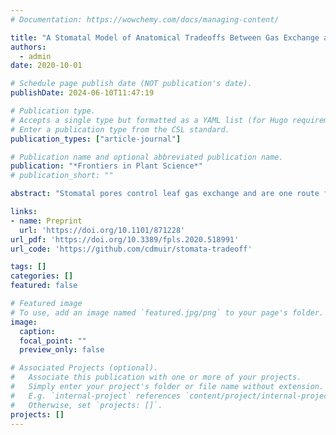 ```yaml
---
# Documentation: https://wowchemy.com/docs/managing-content/

title: "A Stomatal Model of Anatomical Tradeoffs Between Gas Exchange and Pathogen Colonization"
authors: 
  - admin
date: 2020-10-01

# Schedule page publish date (NOT publication's date).
publishDate: 2024-06-10T11:47:19

# Publication type.
# Accepts a single type but formatted as a YAML list (for Hugo requirements).
# Enter a publication type from the CSL standard.
publication_types: ["article-journal"]

# Publication name and optional abbreviated publication name.
publication: "*Frontiers in Plant Science*"
# publication_short: ""

abstract: "Stomatal pores control leaf gas exchange and are one route for infection of internal plant tissues by many foliar pathogens, setting up the potential for tradeoffs between photosynthesis and pathogen colonization. Anatomical shifts to lower stomatal density and/or size may also limit pathogen colonization, but such developmental changes could permanently reduce the gas exchange capacity for the life of the leaf. I developed and analyzed a spatially explicit model of pathogen colonization on the leaf as a function of stomatal size and density, anatomical traits which partially determine maximum rates of gas exchange. The model predicts greater stomatal size or density increases the probability of colonization, but the effect is most pronounced when the fraction of leaf surface covered by stomata is low. I also derived scaling relationships between stomatal size and density that preserves a given probability of colonization. These scaling relationships set up a potential anatomical conflict between limiting pathogen colonization and minimizing the fraction of leaf surface covered by stomata. Although a connection between gas exchange and pathogen defense has been suggested empirically, this is the first mathematical model connecting gas exchange and pathogen defense via stomatal anatomy. A limitation of the model is that it does not include variation in innate immunity and stomatal closure in response to pathogens. Nevertheless, the model makes predictions that can be tested with experiments and may explain variation in stomatal size and density among plants. The model is generalizable to many types of pathogens, but lacks significant biological realism that may be needed for precise predictions."

links:
- name: Preprint
  url: 'https://doi.org/10.1101/871228'
url_pdf: 'https://doi.org/10.3389/fpls.2020.518991'
url_code: 'https://github.com/cdmuir/stomata-tradeoff'

tags: []
categories: []
featured: false

# Featured image
# To use, add an image named `featured.jpg/png` to your page's folder. 
image:
  caption: 
  focal_point: ""
  preview_only: false

# Associated Projects (optional).
#   Associate this publication with one or more of your projects.
#   Simply enter your project's folder or file name without extension.
#   E.g. `internal-project` references `content/project/internal-project/index.md`.
#   Otherwise, set `projects: []`.
projects: []
---
```

